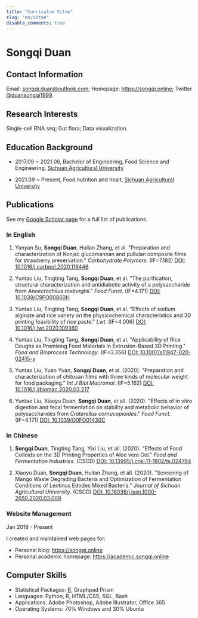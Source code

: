 ```yaml
---
title: "Curriculum Vitae"
slug: "en/vitae"
disable_comments: true
---
```


# Songqi Duan

## Contact Information

<p>
<!--Easter egg!-->
</p>

Email: songqi.duan@outlook.com; Homepage: <https://songqi.online>; Twitter [@duansongqi1999](https://twitter.com/duansongqi1999).

## Research Interests

Single-cell RNA seq; Gut flora; Data visualization.

## Education Background

- 2017.09 ~ 2021.06, Bachelor of Engineering, Food Science and Engineering, [Sichuan Agricultural University](https://english.sicau.edu.cn/)

- 2021.09 ~ Present, Food nutrition and healt, [Sichuan Agricultural University](https://english.sicau.edu.cn/)
## Publications

See my [Google Scholar page](https://scholar.google.com/citations?user=cio27iwAAAAJ&hl=en) for a full list of publications.

### In English

1. Yanyan Su, **Songqi Duan**, Huilan Zhang, et al. "Preparation and characterization of Konjac glucomannan and pullulan composite films for strawberry preservation." *Carbohydrate Polymers*. (IF=7.182) [DOI: 10.1016/j.carbpol.2020.116446](https://doi.org/10.1016/j.carbpol.2020.116446)
	
1. Yuntao Liu, Tingting Tang, **Songqi Duan**, et al. "The purification, structural characterization and antidiabetic activity of a polysaccharide from *Anoectochilus roxburghii*." *Food Funct*. (IF=4.171) [DOI: 10.1039/C9FO00860H](https://doi.org/10.1039/C9FO00860H)

1. Yuntao Liu, Tingting Tang, **Songqi Duan**, et al. "Effects of sodium alginate and rice variety on the physicochemical characteristics and 3D printing feasibility of rice paste." *Lwt*. (IF=4.006) [DOI: 10.1016/j.lwt.2020.109360](https://doi.org/10.1016/j.lwt.2020.109360)
	
1. Yuntao Liu, Tingting Tang, **Songqi Duan**, et al. "Applicability of Rice Doughs as Promising Food Materials in Extrusion-Based 3D Printing." *Food and Bioprocess Technology*. (IF=3.356) [DOI: 10.1007/s11947-020-02415-y](https://doi.org/10.1007/s11947-020-02415-y)
	
1. Yuntao Liu, Yuan Yuan, **Songqi Duan**, et al. (2020). "Preparation and characterization of chitosan films with three kinds of molecular weight for food packaging." *Int J Biol Macromol*. (IF=5.162) [DOI: 10.1016/j.ijbiomac.2020.03.217](https://doi.org/10.1016/j.ijbiomac.2020.03.217)

1. Yuntao Liu, Xiaoyu Duan, **Songqi Duan**, et all. (2020). "Effects of in vitro digestion and fecal fermentation on stability and metabolic behavior of polysaccharides from *Craterellus cornucopioides*." *Food Funct*. (IF=4.171) [DOI: 10.1039/D0FO01430C](https://doi.org/10.1039/D0FO01430C)

### In Chinese

1. **Songqi Duan**, Tingting Tang, Yixi Liu, et all. (2020). "Effects of Food Colloids on the 3D Printing Properties of Aloe vera Gel." *Food and Fermentation Industries*. (CSCD) [DOI: 10.13995/j.cnki.11-1802/ts.024784](https://doi.org/10.13995/j.cnki.11-1802/ts.024784)

1. Xiaoyu Duan, **Songqi Duan**, Huilan Zhang, et all. (2020). "Screening of Mango Waste Degrading Bacteria and Optimization of Fermentation Conditions of Lentinus Edodes Mixed Bacteria." *Journal of Sichuan Agricultural University*. (CSCD) [DOI: 10.16036/j.issn.1000-2650.2020.03.009](https://doi.org/10.16036/j.issn.1000-2650.2020.03.009)

### Website Management

Jan 2018 - Present

I created and maintained web pages for:

- Personal blog: <https://songqi.online>
- Personal academic homepage: <https://academic.songqi.online>

## Computer Skills

- Statistical Packages: [R](http://www.r-project.org), Graphpad Prism
- Languages: Python, R, HTML/CSS, SQL, Bash
- Applications: Adobe Photoshop, Adobe Illustrator, Office 365
- Operating Systems: 70% Windows and 30% Ubuntu
